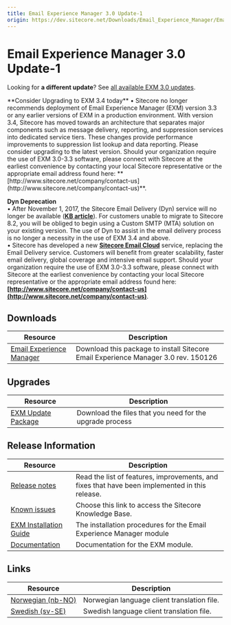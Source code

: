 ```yaml
---
title: Email Experience Manager 3.0 Update-1
origin: https://dev.sitecore.net/Downloads/Email_Experience_Manager/Email_Experience_Manager_30/Email_Experience_Manager_30_Update1
---
```


# Email Experience Manager 3.0 Update-1

  <Alert variant='warning' mb={4}>
    <AlertIcon />
    

Looking for **a different update**? See [all available EXM 3.0 updates](/downloads/Email_Experience_Manager/Email_Experience_Manager_30).


  </Alert>
  
  <Alert variant='warning' mb={4}>
    <AlertIcon />
    **Consider Upgrading to EXM 3.4 today**  
• Sitecore no longer recommends deployment of Email Experience Manager (EXM) version 3.3 or any earlier versions of EXM in a production environment. With version 3.4, Sitecore has moved towards an architecture that separates major components such as message delivery, reporting, and suppression services into dedicated service tiers. These changes provide performance improvements to suppression list lookup and data reporting. Please consider upgrading to the latest version. Should your organization require the use of EXM 3.0-3.3 software, please connect with Sitecore at the earliest convenience by contacting your local Sitecore representative or the appropriate email address found here: **[http://www.sitecore.net/company/contact-us](http://www.sitecore.net/company/contact-us)**.  
  
**Dyn Deprecation**  
• After November 1, 2017, the Sitecore Email Delivery (Dyn) service will no longer be available (**[KB article](https://kb.sitecore.net/articles/669456)**). For customers unable to migrate to Sitecore 8.2, you will be obliged to begin using a Custom SMTP (MTA) solution on your existing version. The use of Dyn to assist in the email delivery process is no longer a necessity in the use of EXM 3.4 and above.  
• Sitecore has developed a new **[Sitecore Email Cloud](https://doc.sitecore.net/email_experience_manager/configuring_the_delivery_process/message_transfer_agent/the_sitecore_email_cloud_compared_to_the_custom_smtp)** service, replacing the Email Delivery service. Customers will benefit from greater scalability, faster email delivery, global coverage and intensive email support. Should your organization require the use of EXM 3.0-3.3 software, please connect with Sitecore at the earliest convenience by contacting your local Sitecore representative or the appropriate email address found here: **[http://www.sitecore.net/company/contact-us](http://www.sitecore.net/company/contact-us)**.
  </Alert>
  

## Downloads

 | Resource | Description |
 | --- | --- |
 | [Email Experience Manager](https://sitecoredev.azureedge.net/~/media/2A2D01738CAC4A48A7D28FA3DEABD9B0.ashx?date=20150217T172622) | Download this package to install Sitecore Email Experience Manager 3.0 rev. 150126 |

## Upgrades

 | Resource | Description |
 | --- | --- |
 | [EXM Update Package](https://sitecoredev.azureedge.net/~/media/6D07FE8934F64F77846A7467E2725339.ashx?date=20150623T162457) | Download the files that you need for the upgrade process  <br /> |

## Release Information

 | Resource | Description |
 | --- | --- |
 | [Release notes](/Downloads/Downloads/Email%20Experience%20Manager/Email%20Experience%20Manager%2030/Email%20Experience%20Manager%2030%20Initial%20release/Version%20Resources/Release%20Notes#150126) | Read the list of features, improvements, and fixes that have been implemented in this release.  <br /> |
 | [Known issues](https://kb.sitecore.net/articles/149565) | Choose this link to access the Sitecore Knowledge Base. |
 | [EXM Installation Guide](/~/media/FAD5DEB3A43D4D968AF57EA206AF097E.ashx) | The installation procedures for the Email Experience Manager module |
 | [Documentation](https://doc.sitecore.net:443/en/Products/Email%20Experience%20Manager) | Documentation for the EXM module. |

## Links

 | Resource | Description |
 | --- | --- |
 | [Norwegian (nb-NO)](https://sitecoredev.azureedge.net/~/media/5A438FFA9E574245B71228A4FF2A67DB.ashx?date=20150703T140249) | Norwegian language client translation file. |
 | [Swedish (sv-SE)](https://sitecoredev.azureedge.net/~/media/FAFE325227124D26A92E520507073E41.ashx?date=20150701T100339) | Swedish language client translation file. |